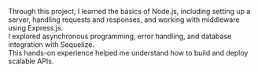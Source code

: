 Through this project, I learned the basics of Node.js, including setting up a server, handling requests and responses, and working with middleware using Express.js. 
<br>
I explored asynchronous programming, error handling, and database integration with Sequelize.
<br>
This hands-on experience helped me understand how to build and deploy scalable APIs.
